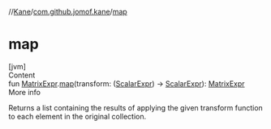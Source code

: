//[Kane](../index.md)/[com.github.jomof.kane](index.md)/[map](map.md)



# map  
[jvm]  
Content  
fun [MatrixExpr](-matrix-expr/index.md).[map](map.md)(transform: ([ScalarExpr](-scalar-expr/index.md)) -> [ScalarExpr](-scalar-expr/index.md)): [MatrixExpr](-matrix-expr/index.md)  
More info  


Returns a list containing the results of applying the given transform function to each element in the original collection.

  



